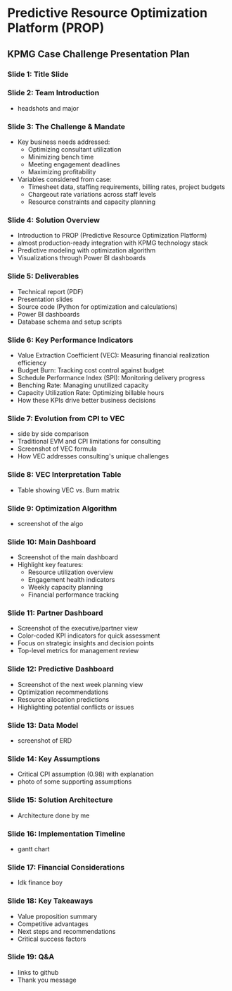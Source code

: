 # Predictive Resource Optimization Platform (PROP)

## KPMG Case Challenge Presentation Plan

### Slide 1: Title Slide

### Slide 2: Team Introduction

- headshots and major

### Slide 3: The Challenge & Mandate

- Key business needs addressed:
  * Optimizing consultant utilization
  * Minimizing bench time
  * Meeting engagement deadlines
  * Maximizing profitability
- Variables considered from case:
  * Timesheet data, staffing requirements, billing rates, project budgets
  * Chargeout rate variations across staff levels
  * Resource constraints and capacity planning

### Slide 4: Solution Overview

- Introduction to PROP (Predictive Resource Optimization Platform)
- almost production-ready integration with KPMG technology stack
- Predictive modeling with optimization algorithm
- Visualizations through Power BI dashboards

### Slide 5: Deliverables

- Technical report (PDF)
- Presentation slides
- Source code (Python for optimization and calculations)
- Power BI dashboards
- Database schema and setup scripts

### Slide 6: Key Performance Indicators

- Value Extraction Coefficient (VEC): Measuring financial realization efficiency
- Budget Burn: Tracking cost control against budget
- Schedule Performance Index (SPI): Monitoring delivery progress
- Benching Rate: Managing unutilized capacity
- Capacity Utilization Rate: Optimizing billable hours
- How these KPIs drive better business decisions

### Slide 7: Evolution from CPI to VEC

- side by side comparison
- Traditional EVM and CPI limitations for consulting
- Screenshot of VEC formula
- How VEC addresses consulting's unique challenges

### Slide 8: VEC Interpretation Table

- Table showing VEC vs. Burn matrix

### Slide 9: Optimization Algorithm

- screenshot of the algo

### Slide 10: Main Dashboard

- Screenshot of the main dashboard
- Highlight key features:
  * Resource utilization overview
  * Engagement health indicators
  * Weekly capacity planning
  * Financial performance tracking

### Slide 11: Partner Dashboard

- Screenshot of the executive/partner view
- Color-coded KPI indicators for quick assessment
- Focus on strategic insights and decision points
- Top-level metrics for management review

### Slide 12: Predictive Dashboard

- Screenshot of the next week planning view
- Optimization recommendations
- Resource allocation predictions
- Highlighting potential conflicts or issues

### Slide 13: Data Model

- screenshot of ERD

### Slide 14: Key Assumptions

- Critical CPI assumption (0.98) with explanation
- photo of some supporting assumptions

### Slide 15: Solution Architecture

- Architecture done by me

### Slide 16: Implementation Timeline

- gantt chart

### Slide 17: Financial Considerations

- Idk finance boy

### Slide 18: Key Takeaways

- Value proposition summary
- Competitive advantages
- Next steps and recommendations
- Critical success factors

### Slide 19: Q&A

- links to github
- Thank you message

